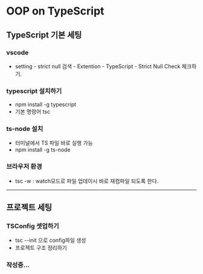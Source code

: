 # OOP on TypeScript

## TypeScript 기본 세팅

### vscode

- setting - strict null 검색 - Extention - TypeScript - Strict Null Check 체크하기.

### typescript 설치하기

- npm install -g typescript
- 기본 명령어 tsc

### ts-node 설치

- 터미널에서 TS 파일 바로 실행 가능
- npm install -g ts-node

### 브라우저 환경

- tsc -w : watch모드로 파일 업데이시 바로 재컴파일 되도록 한다.

---

## 프로젝트 세팅

### TSConfig 셋업하기

- tsc --init 으로 config파일 생성
- 프로젝트 구조 정리하기

### 작성중...
